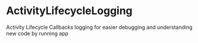# ActivityLifecycleLogging
Activity Lifecycle Callbacks logging for easier debugging and understanding new code by running app
